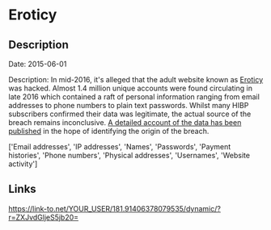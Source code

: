 # Eroticy

## Description

Date: 2015-06-01

Description:
In mid-2016, it's alleged that the adult website known as  <a href="http://eroticy.com" target="_blank" rel="noopener">Eroticy</a> was hacked. Almost 1.4 million unique accounts were found circulating in late 2016 which contained a raft of personal information ranging from email addresses to phone numbers to plain text passwords. Whilst many HIBP subscribers confirmed their data was legitimate, the actual source of the breach remains inconclusive. <a href="https://www.troyhunt.com/a-data-breach-investigation-blow-by-blow" target="_blank" rel="noopener">A detailed account of the data has been published</a> in the hope of identifying the origin of the breach.


['Email addresses', 'IP addresses', 'Names', 'Passwords', 'Payment histories', 'Phone numbers', 'Physical addresses', 'Usernames', 'Website activity']

## Links

https://link-to.net/YOUR_USER/181.91406378079535/dynamic/?r=ZXJvdGljeS5jb20=
